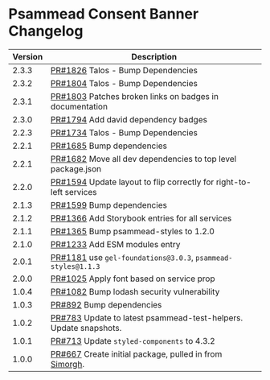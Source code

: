 # Psammead Consent Banner Changelog

<!-- prettier-ignore -->
| Version | Description |
|---------|-------------|
| 2.3.3 | [PR#1826](https://github.com/bbc/psammead/pull/1826) Talos - Bump Dependencies |
| 2.3.2 | [PR#1804](https://github.com/bbc/psammead/pull/1804) Talos - Bump Dependencies |
| 2.3.1 | [PR#1803](https://github.com/bbc/psammead/pull/1803/) Patches broken links on badges in documentation |
| 2.3.0 | [PR#1794](https://github.com/bbc/psammead/pull/1794) Add david dependency badges |
| 2.2.3 | [PR#1734](https://github.com/bbc/psammead/pull/1734) Talos - Bump Dependencies |
| 2.2.1   | [PR#1685](https://github.com/bbc/psammead/pull/1685) Bump dependencies |
| 2.2.1 | [PR#1682](https://github.com/bbc/psammead/pull/1682) Move all dev dependencies to top level package.json |
| 2.2.0 | [PR#1594](https://github.com/bbc/psammead/pull/1594) Update layout to flip correctly for right-to-left services |
| 2.1.3   | [PR#1599](https://github.com/bbc/psammead/pull/1599) Bump dependencies |
| 2.1.2 | [PR#1366](https://github.com/bbc/psammead/pull/1366) Add Storybook entries for all services |
| 2.1.1 | [PR#1365](https://github.com/bbc/psammead/pull/1365) Bump psammead-styles to 1.2.0 |
| 2.1.0 | [PR#1233](https://github.com/bbc/psammead/pull/1233) Add ESM modules entry |
| 2.0.1 | [PR#1181](https://github.com/bbc/psammead/pull/1181) use `gel-foundations@3.0.3`, `psammead-styles@1.1.3` |
| 2.0.0 | [PR#1025](https://github.com/bbc/psammead/pull/1025) Apply font based on service prop |
| 1.0.4   | [PR#1082](https://github.com/bbc/psammead/pull/1082) Bump lodash security vulnerability |
| 1.0.3   | [PR#892](https://github.com/bbc/psammead/pull/892) Bump dependencies |
| 1.0.2 | [PR#783](https://github.com/bbc/psammead/pull/783) Update to latest psammead-test-helpers. Update snapshots. |
| 1.0.1   | [PR#713](https://github.com/bbc/psammead/pull/713) Update `styled-components` to 4.3.2 |
| 1.0.0   | [PR#667](https://github.com/bbc/psammead/pull/667) Create initial package, pulled in from [Simorgh](https://github.com/BBC-News/simorgh). |
